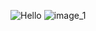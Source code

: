 ![Hello](https://github.com/nothatkishore/nothatkishore/assets/151643054/f6a992cd-8dfe-4b49-92f8-960a70376515)
![image_1](https://github.com/nothatkishore/nothatkishore/assets/151643054/0b4ccd32-64a1-4098-b150-601adc90cae9)
